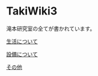 # TakiWiki3

滝本研究室の全てが書かれています。

[生活について](activities/README.md)

[設備について](facilities/README.md)

[その他](miscellaneous/README.md)
